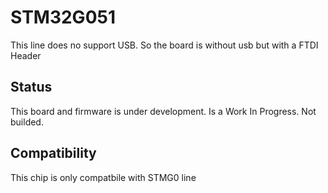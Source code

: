 # STM32G051
This line does no support USB. So the board is without usb but with a FTDI Header

## Status
This board and firmware is under development. Is a Work In Progress. Not builded.

## Compatibility
This chip is only compatbile with STMG0 line
